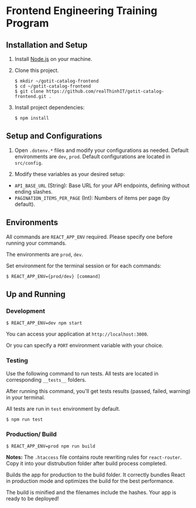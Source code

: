 # Frontend Engineering Training Program

## Installation and Setup

1. Install [Node.js](https://nodejs.org/en/) on your machine.

2. Clone this project.
    ```
    $ mkdir ~/gotit-catalog-frontend
    $ cd ~/gotit-catalog-frontend
    $ git clone https://github.com/realThinhIT/gotit-catalog-frontend.git .
    ```

3. Install project dependencies:
    ```
    $ npm install
    ```

## Setup and Configurations

1. Open `.dotenv.*` files and modify your configurations as needed. Default environments are `dev`, `prod`.
Default configurations are located in `src/config`.

2. Modify these variables as your desired setup:
  - `API_BASE_URL` (String): Base URL for your API endpoints, defining without ending slashes.
  - `PAGINATION_ITEMS_PER_PAGE` (Int): Numbers of items per page (by default).

## Environments

All commands are `REACT_APP_ENV` required. Please specify one before running your commands.

The environments are `prod`, `dev`.

Set environment for the terminal session or for each commands:

```
$ REACT_APP_ENV={prod/dev} [command]
```

## Up and Running

### Development

```
$ REACT_APP_ENV=dev npm start
```

You can access your application at `http://localhost:3000`.

Or you can specify a `PORT` environment variable with your choice.


### Testing

Use the following command to run tests. All tests are located in corresponding `__tests__` folders.

After running this command, you'll get tests results (passed, failed, warning) in your terminal.

All tests are run in `test` environment by default.

```
$ npm run test
```

### Production/ Build

```
$ REACT_APP_ENV=prod npm run build
```

**Notes:** The `.htaccess` file contains route rewriting rules for `react-router`. Copy it into your distrubution folder after build process completed.

Builds the app for production to the build folder.
It correctly bundles React in production mode and optimizes the build for the best performance.

The build is minified and the filenames include the hashes.
Your app is ready to be deployed!